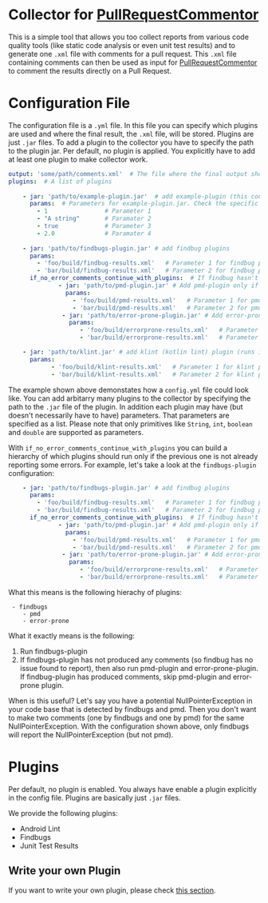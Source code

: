 # Collector for [PullRequestCommentor](TODO)

This is a simple tool that allows you too collect reports from various code quality tools (like static code analysis 
or even unit test results) and to generate one `.xml` file with comments for a pull request. This `.xml` file containing
comments can then be used as input for  [PullRequestCommentor](TODO) to comment the results directly on a Pull Request.



# Configuration File
The configuration file is a `.yml` file. In this file you can specify which plugins are used and where the final result, 
the `.xml` file, will be stored. Plugins are just `.jar` files. To add a plugin to the collector you have to specify the 
path to the plugin jar. Per default, no plugin is applied. You explicitly have to add at least one plugin to make collector work.

```yaml
output: 'some/path/comments.xml'  # The file where the final output should be stored
plugins:  # A list of plugins
    
    - jar: 'path/to/example-plugin.jar'  # add example-plugin (this could also be a url)
      params:  # Parameters for example-plugin.jar. Check the specific plugin details for information about parameters
        - 1                # Parameter 1
        - "A string"       # Paramater 2
        - true             # Parameter 3
        - 2.0              # Paramater 4
        
    - jar: 'path/to/findbugs-plugin.jar' # add findbug plugins
      params: 
        - 'foo/build/findbug-results.xml'   # Parameter 1 for findbug plugin
        - 'bar/build/findbug-results.xml'   # Parameter 2 for findbug plugin
      if_no_error_comments_continue_with_plugins:  # If findbug hasn't produced error comments continue with this plugins
              - jar: 'path/to/pmd-plugin.jar' # Add pmd-plugin only if findbug hasn't produced error comments
                params: 
                  - 'foo/build/pmd-results.xml'   # Parameter 1 for pmd plugin
                  - 'bar/build/pmd-results.xml'   # Parameter 2 for pmd plugin
               - jar: 'path/to/error-prone-plugin.jar' # Add error-prone-plugin only if findbug hasn't produced error comments
                 params: 
                    - 'foo/build/errorprone-results.xml'   # Parameter 1 for error-prone plugin
                    - 'bar/build/errorprone-results.xml'   # Parameter 2 for error-prone plugin

    - jar: 'path/to/klint.jar' # add klint (kotlin lint) plugin (runs in parallel with example-plugin)
      params: 
            - 'foo/build/klint-results.xml'   # Parameter 1 for klint plugin
            - 'bar/build/klint-results.xml'   # Parameter 2 for klint plugin
```

The example shown above demonstates how a `config.yml` file could look like.
You can add arbitarry many plugins to the collector by specifying the path to the `.jar` file of the plugin.
In addition each plugin may have (but doesn't necessarily have to have) parameters. That parameters are specified as a
list. Please note that only primitives like `String`, `int`, `boolean` and `double` are supported as parameters.

With `if_no_error_comments_continue_with_plugins` you can build a hierarchy of which plugins should run only if the 
previous one is not already reporting some errors. For example, let's take a look at the `findbugs-plugin` configuration:

```yaml
    - jar: 'path/to/findbugs-plugin.jar' # add findbug plugins
      params: 
        - 'foo/build/findbug-results.xml'   # Parameter 1 for findbug plugin
        - 'bar/build/findbug-results.xml'   # Parameter 2 for findbug plugin
      if_no_error_comments_continue_with_plugins:  # If findbug hasn't produced error comments continue with this plugins
              - jar: 'path/to/pmd-plugin.jar' # Add pmd-plugin only if findbug hasn't produced error comments
                params: 
                  - 'foo/build/pmd-results.xml'   # Parameter 1 for pmd plugin
                  - 'bar/build/pmd-results.xml'   # Parameter 2 for pmd plugin
               - jar: 'path/to/error-prone-plugin.jar' # Add error-prone-plugin only if findbug hasn't produced error comments
                 params: 
                    - 'foo/build/errorprone-results.xml'   # Parameter 1 for error-prone plugin
                    - 'bar/build/errorprone-results.xml'   # Parameter 2 for error-prone plugin
```

What this means is the following hierachy of plugins:
```
 - findbugs
    - pmd
    - error-prone

```

What it exactly means is the following:
1. Run findbugs-plugin
2. If findbugs-plugin has not produced any comments (so findbug has no issue found to report), 
then also run pmd-plugin and error-prone-plugin. If findbug-plugin has produced comments, skip pmd-plugin and error-prone plugin.

When is this useful? Let's say you have a potential NullPointerException in your code base that is detected by findbugs and pmd.
Then you don't want to make two comments (one by findbugs and one by pmd) for the same NullPointerException. With the 
configuration shown above, only findbugs will report the NullPointerException (but not pmd).




# Plugins

Per default, no plugin is enabled. You always have enable a plugin explicitly in the config file. 
Plugins are basically just `.jar` files.

We provide the following plugins:
 - Android Lint
 - Findbugs
 - Junit Test Results
 
 
 ## Write your own Plugin
 
If you want to write your own plugin, please check [this section](TODO).